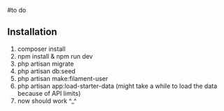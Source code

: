 #to do

## Installation
1. composer install
2. npm install & npm run dev
3. php artisan migrate
4. php artisan db:seed
5. php artisan make:filament-user
6. php artisan app:load-starter-data (might take a while to load the data because of API limits)
7. now should work ^_^